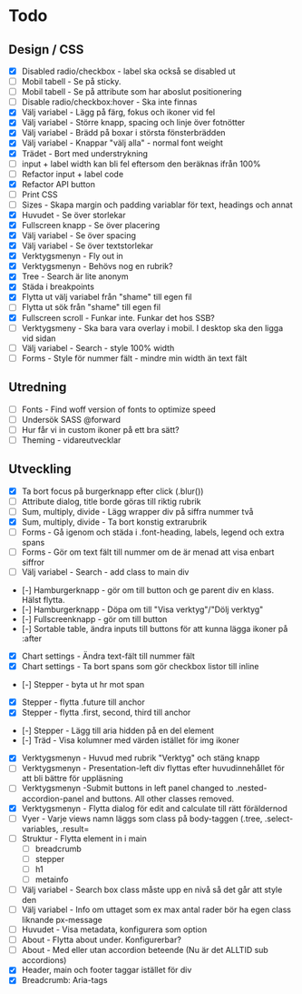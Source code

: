 # Todo

## Design / CSS
- [x] Disabled radio/checkbox - label ska också se disabled ut
- [ ] Mobil tabell - Se på sticky. 
- [ ] Mobil tabell - Se på attribute som har aboslut positionering
- [ ] Disable radio/checkbox:hover - Ska inte finnas
- [x] Välj variabel - Lägg på färg, fokus och ikoner vid fel
- [x] Välj variabel - Större knapp, spacing och linje över fotnötter
- [x] Välj variabel - Brädd på boxar i största fönsterbrädden
- [x] Välj variabel - Knappar "välj alla" - normal font weight
- [x] Trädet - Bort med understrykning
- [ ] input + label width kan bli fel eftersom den beräknas ifrån 100%
- [ ] Refactor input + label code
- [x] Refactor API button
- [ ] Print CSS
- [ ] Sizes - Skapa margin och padding variablar för text, headings och annat
- [x] Huvudet - Se över storlekar
- [x] Fullscreen knapp - Se över placering
- [x] Välj variabel - Se över spacing
- [x] Välj variabel - Se över textstorlekar
- [x] Verktygsmenyn - Fly out in
- [x] Verktygsmenyn - Behövs nog en rubrik?
- [x] Tree - Search är lite anonym
- [x] Städa i breakpoints
- [x] Flytta ut välj variabel från "shame" till egen fil
- [ ] Flytta ut sök från "shame" till egen fil
- [x] Fullscreen scroll - Funkar inte. Funkar det hos SSB?
- [ ] Verktygsmeny - Ska bara vara overlay i mobil. I desktop ska den ligga vid sidan
- [ ] Välj variabel - Search - style 100% width
- [ ] Forms - Style för nummer fält - mindre min width än text fält

## Utredning

- [ ] Fonts - Find woff version of fonts to optimize speed
- [ ] Undersök SASS @forward
- [ ] Hur får vi in custom ikoner på ett bra sätt?
- [ ] Theming - vidareutvecklar

## Utveckling

- [x] Ta bort focus på burgerknapp efter click (.blur())
- [ ] Attribute dialog, title borde göras till riktig rubrik
- [ ] Sum, multiply, divide - Lägg wrapper div på siffra nummer två
- [x] Sum, multiply, divide - Ta bort konstig extrarubrik
- [ ] Forms - Gå igenom och städa i .font-heading, labels, legend och extra spans
- [ ] Forms - Gör om text fält till nummer om de är menad att visa enbart siffror
- [ ] Välj variabel - Search - add class to main div
- [-] Hamburgerknapp - gör om till button och ge parent div en klass. Hälst flytta.
- [-] Hamburgerknapp - Döpa om till "Visa verktyg"/"Dölj verktyg"
- [-] Fullscreenknapp - gör om till button
- [-] Sortable table, ändra inputs till buttons för att kunna lägga ikoner på :after
- [x] Chart settings - Ändra text-fält till nummer fält
- [x] Chart settings - Ta bort spans som gör checkbox listor till inline
- [-] Stepper - byta ut hr mot span
- [x] Stepper - flytta .future till anchor
- [x] Stepper - flytta .first, second, third till anchor
- [-] Stepper - Lägg till aria hidden på en del element
- [-] Träd - Visa kolumner med värden istället för img ikoner
- [x] Verktygsmenyn - Huvud med rubrik "Verktyg" och stäng knapp
- [ ] Verktygsmenyn - Presentation-left div flyttas efter huvudinnehållet för att bli bättre för uppläsning
- [ ] Verktygsmenyn -Submit buttons in left panel changed to .nested-accordion-panel and buttons. All other classes removed.
- [x] Verktygsmenyn - Flytta dialog för edit and calculate till rätt föräldernod
- [ ] Vyer - Varje views namn läggs som class på body-taggen (.tree, .select-variables, .result=
- [ ] Struktur - Flytta element in i main
  - [ ] breadcrumb
  - [ ] stepper
  - [ ] h1
  - [ ] metainfo
- [ ] Välj variabel - Search box class måste upp en nivå så det går att style den
- [ ] Välj variabel - Info om uttaget som ex max antal rader bör ha egen class liknande px-message
- [ ] Huvudet - Visa metadata, konfigurera som option
- [ ] About - Flytta about under. Konfigurerbar?
- [ ] About - Med eller utan accordion beteende (Nu är det ALLTID sub accordions)
- [x] Header, main och footer taggar istället för div
- [x] Breadcrumb: Aria-tags